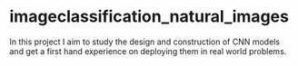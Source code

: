 # imageclassification_natural_images
In this project I aim to study the design and construction of CNN models and get a first hand experience on deploying them in real world problems. 